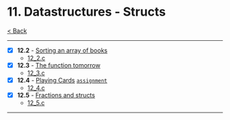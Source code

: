 # 11. Datastructures - Structs

[< Back](../README.md)

---

- [x] **12.2** - [Sorting an array of books](./12_2.md)
  - [12_2.c](./12_2.c)
- [x] **12.3** - [The function tomorrow](./12_3.md)
  - [12_3.c](./12_3.c)
- [x] **12.4** - [Playing Cards](./12_4.md) [`assignment`](../assignments/assignment_11.md)
  - [12_4.c](./12_4.c)
- [x] **12.5** - [Fractions and structs](./12_5.md)
  - [12_5.c](./12_5.c)

---
